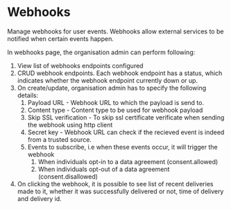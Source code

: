# Webhooks

Manage webhooks for user events. Webhooks allow external services to be notified when certain events happen.

In webhooks page, the organisation admin can perform following:

1. View list of webhooks endpoints configured
2. CRUD webhook endpoints. Each webhook endpoint has a status, which indicates whether the webhook endpoint currently down or up.
3. On create/update, organisation admin has to specify the following details:
   1. Payload URL - Webhook URL to which the payload is send to.
   2. Content type - Content type to be used for webhook payload
   3. Skip SSL verification - To skip ssl certificate verificate when sending the webhook using http client
   4. Secret key - Webhook URL can check if the recieved event is indeed from a trusted source.
   5. Events to subscribe, i.e when these events occur, it will trigger the webhook
      1. When individuals opt-in to a data agreement (consent.allowed)
      2. When individuals opt-out of a data agreement (consent.disallowed)
4. On clicking the webhook, it is possible to see list of recent deliveries made to it, whether it was successfully delivered or not, time of delivery and delivery id.